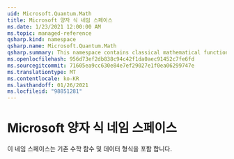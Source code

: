 ```yaml
---
uid: Microsoft.Quantum.Math
title: Microsoft 양자 식 네임 스페이스
ms.date: 1/23/2021 12:00:00 AM
ms.topic: managed-reference
qsharp.kind: namespace
qsharp.name: Microsoft.Quantum.Math
qsharp.summary: This namespace contains classical mathematical functions and data types.
ms.openlocfilehash: 956d73ef2db838c94c42f1da0aec91452c7fe6fd
ms.sourcegitcommit: 71605ea9cc630e84e7ef29027e1f0ea06299747e
ms.translationtype: MT
ms.contentlocale: ko-KR
ms.lasthandoff: 01/26/2021
ms.locfileid: "98851281"
---
```

# <a name="microsoftquantummath-namespace"></a>Microsoft 양자 식 네임 스페이스

이 네임 스페이스는 기존 수학 함수 및 데이터 형식을 포함 합니다.

